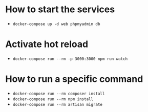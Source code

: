 # How to start the services
- `docker-compose up -d web phpmyadmin db`

# Activate hot reload 
- `docker-compose run --rm -p 3000:3000 npm run watch`

# How to run a specific command
- `docker-compose run --rm composer install`
- `docker-compose run --rm npm install`
- `docker-compose run --rm artisan migrate`
